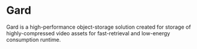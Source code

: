# Gard
Gard is a high-performance object-storage solution created for storage of highly-compressed video assets for fast-retrieval and low-energy consumption runtime.

